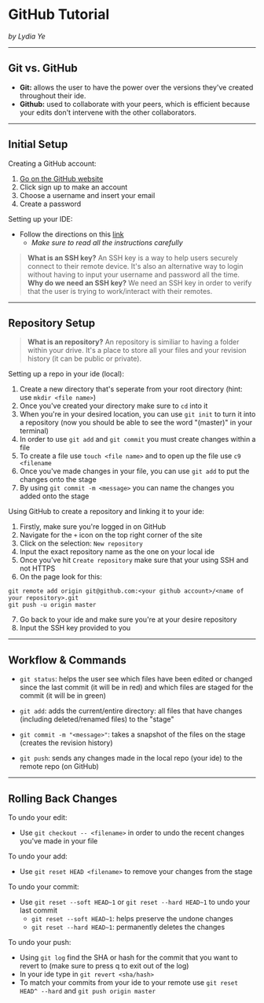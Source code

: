 # GitHub Tutorial

_by Lydia Ye_

---
## Git vs. GitHub
* **Git:** allows the user to have the power over the versions they've created throughout their ide.
* **Github:** used to collaborate with your peers, which is efficient because your edits don't intervene with the other collaborators.

---
## Initial Setup
Creating a GitHub account:
1. [Go on the GitHub website](https://github.com/)
2. Click sign up to make an account
3. Choose a username and insert your email
4. Create a password

Setting up your IDE:
* Follow the directions on this [link](https://github.com/hstatsep/ide50)
  * *Make sure to read all the instructions carefully*

> **What is an SSH key?**
An SSH key is a way to help users securely connect to their remote device. It's also an alternative way to login without having to input your username and password all the time.
**Why do we need an SSH key?**
We need an SSH key in order to verify that the user is trying to work/interact with their remotes.

---
## Repository Setup
> **What is an repository?**
An repository is similiar to having a folder within your drive. It's a place to store all your files and your revision history (it can be public or private).

Setting up a repo in your ide (local):
1. Create a new directory that's seperate from your root directory (hint: use `mkdir <file name>`)
2. Once you've created your directory make sure to `cd` into it
3. When you're in your desired location, you can use `git init` to turn it into a repository (now you should be able to see the word "(master)" in your terminal)
4.  In order to use `git add` and `git commit` you must create changes within a file
5.  To create a file use `touch <file name>` and to open up the file use `c9 <filename`
6.  Once you've made changes in your file, you can use `git add` to put the changes onto the stage
7.  By using `git commit -m <message>` you can name the changes you added onto the stage

Using GitHub to create a repository and linking it to your ide: 
1. Firstly, make sure you're logged in on GitHub
2. Navigate for the `+` icon on the top right corner of the site
3. Click on the selection: `New repository`
4. Input the exact repository name as the one on your local ide
5. Once you've hit `Create repository` make sure that your using SSH and not HTTPS
6. On the page look for this:
```
git remote add origin git@github.com:<your github account>/<name of your repository>.git
git push -u origin master
```
7. Go back to your ide and make sure you're at your desire repository
8. Input the SSH key provided to you 

---
## Workflow & Commands
* `git status`: helps the user see which files have been edited or changed since the last commit (it will be in red) and which files are staged for the commit (it will be in green)

* `git add`: adds the current/entire directory: all files that have changes (including deleted/renamed files) to the "stage"

* `git commit -m "<message>"`: takes a snapshot of the files on the stage (creates the revision history)

* `git push`: sends any changes made in the local repo (your ide) to the remote repo (on GitHub)

---
## Rolling Back Changes
To undo your edit:
* Use `git checkout -- <filename>` in order to undo the recent changes you've made in your file

To undo your add:
* Use `git reset HEAD <filename>` to remove your changes from the stage

To undo your commit:
* Use `git reset --soft HEAD~1` or `git reset --hard HEAD~1` to undo your last commit 
  * `git reset --soft HEAD~1`: helps preserve the undone changes 
  * `git reset --hard HEAD~1`: permanently deletes the changes 

To undo your push:
* Using `git log` find the SHA or hash for the commit that you want to revert to (make sure to press q to exit out of the log) 
* In your ide type in `git revert <sha/hash>`
* To match your commits from your ide to your remote use `git reset HEAD^ --hard` and `git push origin master`
